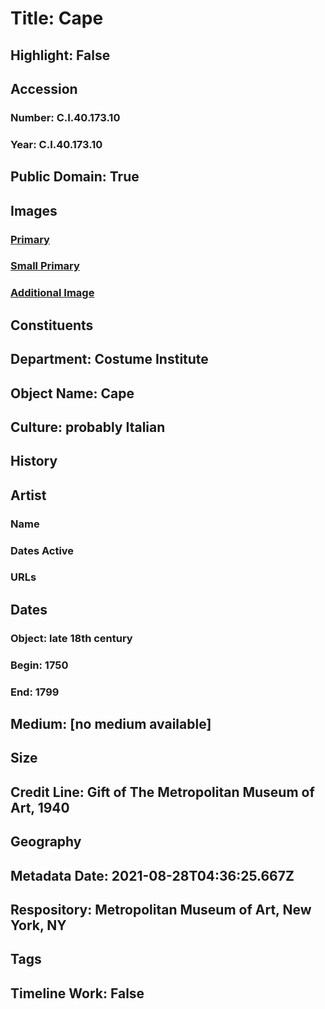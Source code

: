 # Title: Cape
## Highlight: False
## Accession
### Number: C.I.40.173.10
### Year: C.I.40.173.10
## Public Domain: True
## Images
### [Primary](https://images.metmuseum.org/CRDImages/ci/original/C.I.40.173.10_F.jpg)
### [Small Primary](https://images.metmuseum.org/CRDImages/ci/web-large/C.I.40.173.10_F.jpg)
### [Additional Image](https://images.metmuseum.org/CRDImages/ci/original/C.I.40.173.10_B.jpg)
## Constituents
## Department: Costume Institute
## Object Name: Cape
## Culture: probably Italian
## History
## Artist
### Name
### Dates Active
### URLs
## Dates
### Object: late 18th century
### Begin: 1750
### End: 1799
## Medium: [no medium available]
## Size
## Credit Line: Gift of The Metropolitan Museum of Art, 1940
## Geography
## Metadata Date: 2021-08-28T04:36:25.667Z
## Respository: Metropolitan Museum of Art, New York, NY
## Tags
## Timeline Work: False